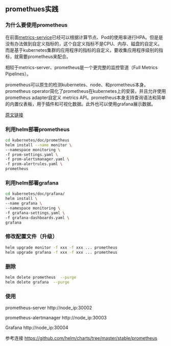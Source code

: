 ## promethues实践

### 为什么要使用prometheus

在前面<a href="../metrics-server/README.md">metrics-service</a>已经可以根据计算节点、Pod的使用率进行HPA。但是是没有办法做到自定义指标的，这个自定义指标不是CPU、内存、磁盘的自定义。而是基于kubernetes集群的应用程序的指标的自定义，要收集应用程序级别的指标，就需要prometheus来配合。

相较于metrics-server、prometheus是一个更完整的监控管道（Full Metrics Pipelines）。

prometheus可以原生的检测kubernetes、node、和prometheus本身。prometheus operator简化了prometheus在kubernetes上的安装，并且允许使用prometheus adapter自定义 metrics API。prometheus本身支持查询语法和简单的内置仪表板，用于插件和可视化数据。此外也可以使用grafana展示数据。

[原文链接](https://kubernetes.io/docs/tasks/debug-application-cluster/resource-usage-monitoring/#full-metrics-pipelines)

### 利用helm部署prometheus

```bash
cd kubernetes/doc/prometheus
helm install --name monitor \
--namespace monitoring \
-f prom-settings.yaml \
-f prom-alertsmanager.yaml \
-f prom-alertrules.yaml \
prometheus

```

### 利用helm部署grafana

```bash
cd kubernetes/doc/grafana/
helm install \
--name grafana \
--namespace monitoring \
-f grafana-settings.yaml \
-f grafana-dashboards.yaml \
grafana
```

### 修改配置文件（升级）

```bash
helm upgrade monitor -f xxx -f xxx ... prometheus
helm upgrade grafana -f xxx -f xxx ... prometheus
```

### 删除

```bash
helm delete prometheus  --purge
helm delete grafana  --purge
```

### 使用

prometheus-server  http://node_ip:30002

prometheus-alertmanager  http://node_ip:30003

Grafana http://node_ip:30004

参考连接 https://github.com/helm/charts/tree/master/stable/prometheus
